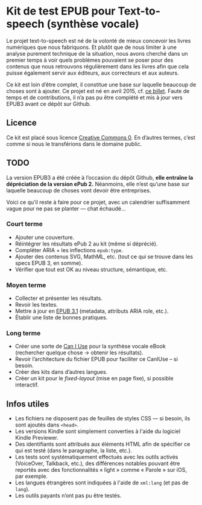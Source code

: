 # Kit de test EPUB pour Text-to-speech (synthèse vocale)

Le projet text-to-speech est né de la volonté de mieux concevoir les livres numériques que nous fabriquons. Et plutôt que de nous limiter à une analyse purement technique de la situation, nous avons cherché dans un premier temps à voir quels problèmes pouvaient se poser pour des contenus que nous retrouvons régulièrement dans les livres afin que cela puisse également servir aux éditeurs, aux correcteurs et aux auteurs.

Ce kit est loin d’être complet, il constitue une base sur laquelle beaucoup de choses sont à ajouter. Ce projet est né en avril 2015, cf. [ce billet](http://jiminy.chapalpanoz.com/text-to-speech-ebook/). Faute de temps et de contributions, il n’a pas pu être complété et mis à jour vers EPUB3 avant ce dépôt sur Github.

## Licence

Ce kit est placé sous licence [Creative Commons 0](https://creativecommons.org/publicdomain/zero/1.0/deed.fr). En d’autres termes, c’est comme si nous le transférions dans le domaine public.

## TODO

La version EPUB3 a été créée à l’occasion du dépôt Github, **elle entraîne la dépréciation de la version ePub 2.** Néanmoins, elle n’est qu’une base sur laquelle beaucoup de choses vont devoir être entreprises.

Voici ce qu’il reste à faire pour ce projet, avec un calendrier suffisamment vague pour ne pas se planter — chat échaudé…

### Court terme

- Ajouter une couverture.
- Réintégrer les résultats ePub 2 au kit (même si déprécié).
- Compléter ARIA + les inflections `epub:type`.
- Ajouter des contenus SVG, MathML, etc. (tout ce qui se trouve dans les specs EPUB 3, en somme).
- Vérifier que tout est OK au niveau structure, sémantique, etc.

### Moyen terme

- Collecter et présenter les résultats.
- Revoir les textes.
- Mettre à jour en [EPUB 3.1](http://www.idpf.org/epub/31/spec/epub-changes.html) (metadata, attributs ARIA role, etc.).
- Établir une liste de bonnes pratiques.

### Long terme

- Créer une sorte de [Can I Use](http://caniuse.com) pour la synthèse vocale eBook (rechercher quelque chose → obtenir les résultats).
- Revoir l’architecture du fichier EPUB pour faciliter ce CanIUse – si besoin.
- Créer des kits dans d’autres langues.
- Créer un kit pour le *fixed-layout* (mise en page fixe), si possible interactif.

## Infos utiles

- Les fichiers ne disposent pas de feuilles de styles CSS — si besoin, ils sont ajoutés dans `<head>`.
- Les versions Kindle sont simplement converties à l'aide du logiciel Kindle Previewer.
- Des identifiants sont attribués aux éléments HTML afin de spécifier ce qui est testé (dans le paragraphe, la liste, etc.).
- Les tests sont systématiquement effectués avec les outils activés (VoiceOver, Talkback, etc.), des différences notables pouvant être reportés avec des fonctionnalités « light » comme « Parole » sur iOS, par exemple.
- Les langues étrangères sont indiquées à l'aide de `xml:lang` (et pas de `lang`).
- Les outils payants n’ont pas pu être testés.
